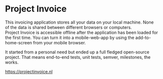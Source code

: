 <!--
  slug: project-invoice
  type: fortpolio
  excerpt: <p>This invoicing application stores all your data on your local machine. It started from a personal need but ended up a full fledged open-source project: end-to-end tests, unit tests, semver, milestones, the works.</p>
  metaKeyword: invoicing
  metaTitle: Project Invoice
  metaDescription: This invoicing application stores all your data on your local machine. It started from a personal need but ended up a full fledged open-source project: end-to-end tests, unit tests, semver, milestones, the works.
  categories: JavaScript, HTML/CSS, framework, open source, UX, graphic design, mobile
  tags: JavaScript, Vue, UX, React
  clients: 
  collaboration: 
  prizes: 
  thumbnail: PIMockup.jpg
  image: pi.png
  images: Screenshot_2018-03-25-20-58-43.png, Screenshot_2018-03-25-20-55-28.png, Screenshot_2018-03-25-20-56-46.png, Screenshot_2018-03-25-20-57-20.png
  inCv: true
  inPortfolio: true
  dateFrom: 2015-11-12
  dateTo: 2019-10-28
-->

# Project Invoice

This invoicing application stores all your data on your local machine. None of the data is shared between different browsers or computers.  
Project Invoice is accessible offline after the application has been loaded for the first time. You can turn it into a mobile-web-app by using the add-to-home-screen from your mobile browser.

It started from a personal need but ended up a full fledged open-source project. That means end-to-end tests, unit tests, semver, milestones, the works.

https://projectinvoice.nl
